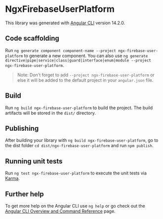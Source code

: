 # NgxFirebaseUserPlatform

This library was generated with [Angular CLI](https://github.com/angular/angular-cli) version 14.2.0.

## Code scaffolding

Run `ng generate component component-name --project ngx-firebase-user-platform` to generate a new component. You can also use `ng generate directive|pipe|service|class|guard|interface|enum|module --project ngx-firebase-user-platform`.
> Note: Don't forget to add `--project ngx-firebase-user-platform` or else it will be added to the default project in your `angular.json` file. 

## Build

Run `ng build ngx-firebase-user-platform` to build the project. The build artifacts will be stored in the `dist/` directory.

## Publishing

After building your library with `ng build ngx-firebase-user-platform`, go to the dist folder `cd dist/ngx-firebase-user-platform` and run `npm publish`.

## Running unit tests

Run `ng test ngx-firebase-user-platform` to execute the unit tests via [Karma](https://karma-runner.github.io).

## Further help

To get more help on the Angular CLI use `ng help` or go check out the [Angular CLI Overview and Command Reference](https://angular.io/cli) page.

